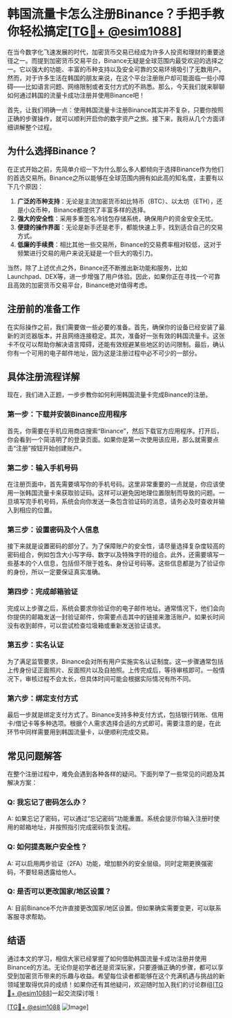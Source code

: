 # 韩国流量卡怎么注册Binance？手把手教你轻松搞定[[TG💪+ @esim1088](https://t.me/s/esim1088)]

在当今数字化飞速发展的时代，加密货币交易已经成为许多人投资和理财的重要途径之一。而提到加密货币交易平台，Binance无疑是全球范围内最受欢迎的选择之一。它以强大的功能、丰富的币种支持以及安全可靠的交易环境吸引了无数用户。然而，对于许多生活在韩国的朋友来说，在这个平台注册账户却可能面临一些小障碍——比如语言问题、网络限制或者支付方式的不熟悉。那么，今天我们就来聊聊如何通过韩国的流量卡成功注册并使用Binance吧！

首先，让我们明确一点：使用韩国流量卡注册Binance其实并不复杂，只要你按照正确的步骤操作，就可以顺利开启你的数字资产之旅。接下来，我将从几个方面详细讲解整个过程。

## 为什么选择Binance？

在正式开始之前，先简单介绍一下为什么那么多人都倾向于选择Binance作为他们的首选交易所。Binance之所以能够在全球范围内拥有如此高的知名度，主要有以下几个原因：

1. **广泛的币种支持**：无论是主流加密货币如比特币（BTC）、以太坊（ETH），还是小众币种，Binance都提供了丰富多样的选择。
2. **强大的安全性**：采用多重签名冷钱包存储系统，确保用户的资金安全无忧。
3. **便捷的操作界面**：无论是新手还是老手，都能快速上手，找到适合自己的交易方式。
4. **低廉的手续费**：相比其他一些交易所，Binance的交易费率相对较低，这对于频繁进行交易的用户来说无疑是一个巨大的吸引力。

当然，除了上述优点之外，Binance还不断推出新功能和服务，比如Launchpad、DEX等，进一步增强了用户体验。因此，如果你正在寻找一个可靠且高效的加密货币交易平台，Binance绝对值得考虑。

## 注册前的准备工作

在实际操作之前，我们需要做一些必要的准备。首先，确保你的设备已经安装了最新的浏览器版本，并且网络连接稳定。其次，准备好一张有效的韩国流量卡。这张卡不仅可以帮助你解决语言障碍，还能有效规避某些地区的访问限制。最后，确认你有一个可用的电子邮件地址，因为这是注册过程中必不可少的一部分。

## 具体注册流程详解

现在，我们进入正题，一步步教你如何利用韩国流量卡完成Binance的注册。

### 第一步：下载并安装Binance应用程序

首先，你需要在手机应用商店搜索“Binance”，然后下载官方应用程序。打开后，你会看到一个简洁明了的登录页面。如果你是第一次使用该应用，那么就需要点击“注册”按钮开始创建账户。

### 第二步：输入手机号码

在注册页面中，首先需要填写你的手机号码。这里非常重要的一点就是，你应该使用一张韩国流量卡来获取验证码。这样可以避免因地理位置限制而导致的问题。一旦填写完手机号码，系统会向你发送一条包含验证码的消息，请务必及时查收并输入到相应的位置。

### 第三步：设置密码及个人信息

接下来就是设置密码的部分了。为了保障账户的安全性，请尽量选择复杂度较高的密码组合，例如包含大小写字母、数字以及特殊字符的组合。此外，还需要填写一些基本的个人信息，包括但不限于姓名、身份证号码等。这些信息都是为了验证你的身份，所以一定要保证真实准确。

### 第四步：完成邮箱验证

完成以上步骤之后，系统会要求你验证你的电子邮件地址。通常情况下，他们会向你提供的邮箱发送一封验证邮件，你需要点击其中的链接来激活账户。如果长时间没有收到邮件，可以尝试检查垃圾箱或重新发送验证请求。

### 第五步：实名认证

为了满足监管要求，Binance会对所有用户实施实名认证制度。这一步骤通常包括上传身份证正面照片、反面照片以及自拍照。上传完成后，等待审核即可。一般情况下，审核过程不会太长，但具体时间可能会根据实际情况有所不同。

### 第六步：绑定支付方式

最后一步就是绑定支付方式了。Binance支持多种支付方式，包括银行转账、信用卡/借记卡等多种选项。根据个人需求选择合适的方式即可。需要注意的是，在此环节中同样需要用到韩国流量卡，以便顺利完成交易。

## 常见问题解答

在整个注册过程中，难免会遇到各种各样的疑问。下面列举了一些常见的问题及其解决方案：

### Q: 我忘记了密码怎么办？
A: 如果忘记了密码，可以通过“忘记密码”功能重置。系统会提示你输入注册时使用的邮箱地址，并按照指引完成密码恢复流程。

### Q: 如何提高账户安全性？
A: 可以启用两步验证（2FA）功能，增加额外的安全层级。同时定期更换强密码，不要轻易透露给他人。

### Q: 是否可以更改国家/地区设置？
A: 目前Binance不允许直接更改国家/地区设置。但如果确实需要变更，可以联系客服寻求帮助。

## 结语

通过本文的学习，相信大家已经掌握了如何借助韩国流量卡成功注册并使用Binance的方法。无论你是初学者还是资深玩家，只要遵循正确的步骤，都可以享受到加密货币带来的乐趣与收益。希望每位读者都能够在这个充满机遇与挑战的新领域里取得优异的成绩！如果你还有其他疑问，欢迎随时加入我们的讨论群组[[TG💪+ @esim1088](https://t.me/s/esim1088)]一起交流探讨哦！

[[TG💪+ @esim1088](https://t.me/s/esim1088) ![Image](https://i.postimg.cc/4NQfJmqS/Snipaste-2025-05-13-00-14-12.png)]